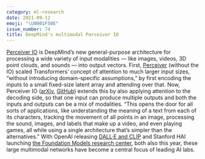 ```yaml
---
category: ml-research
date: 2021-09-12
emoji: "\U0001F50E"
issue_number: 74
title: DeepMind's multimodal Perceiver IO
---
```


[Perceiver IO](https://deepmind.com/blog/article/building-architectures-that-can-handle-the-worlds-data?utm_campaign=Dynamically%20Typed&utm_medium=email&utm_source=Revue%20newsletter) is DeepMind’s new general-purpose architecture for processing a wide variety of input modalities — like images, videos, 3D point clouds, and sounds — into output vectors.
First, [Perceiver](https://arxiv.org/abs/2103.03206?utm_campaign=Dynamically%20Typed&utm_medium=email&utm_source=Revue%20newsletter) (without the IO) scaled Transformers’ concept of attention to much larger input sizes, “without introducing domain-specific assumptions,” by first encoding the inputs to a small fixed-size latent array and attending over that.
Now, Perceiver IO ([arXiv](https://arxiv.org/abs/2107.14795?utm_campaign=Dynamically%20Typed&utm_medium=email&utm_source=Revue%20newsletter), [GitHub](https://github.com/deepmind/deepmind-research/tree/master/perceiver?utm_campaign=Dynamically%20Typed&utm_medium=email&utm_source=Revue%20newsletter)) extends this by also applying attention to the decoding side, so that one input can produce multiple outputs and both the inputs and outputs can be a mix of modalities.
“This opens the door for all sorts of applications, like understanding the meaning of a text from each of its characters, tracking the movement of all points in an image, processing the sound, images, and labels that make up a video, and even playing games, all while using a single architecture that’s simpler than the alternatives.” With OpenAI releasing [DALL·E and CLIP](https://dynamicallytyped.com/stories/2021/openai-dall-e-clip/?utm_campaign=Dynamically%20Typed&utm_medium=email&utm_source=Revue%20newsletter) and Stanford HAI launching [the Foundation Models research center](https://crfm.stanford.edu?utm_campaign=Dynamically%20Typed&utm_medium=email&utm_source=Revue%20newsletter), both also this year, these large multimodal networks have become a central focus of leading AI labs.